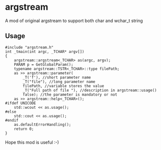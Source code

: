 # argstream
A mod of original argstream to support both char and wchar_t string

## Usage

	#include "argstream.h"
	int _tmain(int argc, _TCHAR* argv[])
	{
		argstream::argstream<_TCHAR> as(argc, argv);
		PARAM p = GetGlobalParam();
		typename argstream::TSTR<_TCHAR>::type filePath;
		as >> argstream::parameter(
			_T('f'), //short parameter name
			_T("file"), //long parameter name
			filePath, //variable stores the value
			_T("Full path of file "), //description in argstream::usage()
			false); //the parameter is mandatory or not
		as >> argstream::help<_TCHAR>();
	#ifdef UNICODE
		std::wcout << as.usage();
	#else
		std::cout << as.usage();
	#endif
		as.defaultErrorHandling();
		return 0;
	}

Hope this mod is useful :-)
